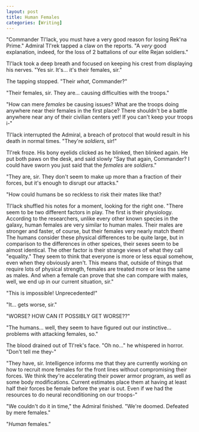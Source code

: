 ```yaml
---
layout: post
title: Human Females
categories: [Writing]
---
```


"Commander Tl'lack, you must have a very good reason for losing Rek'na Prime." Admiral Tl'rek tapped a claw on the reports. "A *very* good explanation, indeed, for the loss of 2 battalions of our elite Rejan soldiers."

Tl'lack took a deep breath and focused on keeping his crest from displaying his nerves. "Yes sir. It's... it's their females, sir."

The tapping stopped. "Their *what*, Commander?"

"Their females, sir. They are... causing difficulties with the troops."

"How can mere *females* be causing issues? What are the troops doing anywhere near their females in the first place? There shouldn't be a battle anywhere near any of their civilian centers yet! If you can't keep your troops i-"

Tl'lack interrupted the Admiral, a breach of protocol that would result in his death in normal times. "They're *soldiers*, sir!"

Tl'rek froze. His bony eyelids clicked as he blinked, then blinked again. He put both paws on the desk, and said slowly "Say that again, Commander? I could have sworn you just said that the *females* are *soldiers*."

"They are, sir. They don't seem to make up more than a fraction of their forces, but it's enough to disrupt our attacks."

"How could humans be so reckless to risk their mates like that?

Tl'lack shuffled his notes for a moment, looking for the right one. "There seem to be two different factors in play. The first is their physiology. According to the researchers, unlike every other known species in the galaxy, human females are very similar to human males. Their males are stronger and faster, of course, but their females very nearly match them! The humans consider these physical differences to be quite large, but in comparison to the differences in other speices, their sexes seem to be almost identical. The other factor is their strange views of what they call "equality." They seem to think that everyone is more or less equal somehow, even when they obviously aren't. This means that, outside of things that require lots of physical strength, females are treated more or less the same as males. And when a female can prove that she can compare with males, well, we end up in our current situation, sir."

"This is impossible! Unprecedented!"

"It... gets worse, sir."

"WORSE? HOW CAN IT POSSIBLY GET WORSE??"

"The humans... well, they seem to have figured out our instinctive... problems with attacking females, so."

The blood drained out of Tl'rek's face. "Oh no..." he whispered in horror. "Don't tell me they-"

"They have, sir. Intelligence informs me that they are currently working on how to recruit more females for the front lines without compromising their forces. We think they're accelerating their power armor program, as well as some body modifications. Current estimates place them at having at least half their forces be female before the year is out. Even if we had the resources to do neural reconditioning on our troops-"

"We couldn't do it in time," the Admiral finished. "We're doomed. Defeated by mere females."

"*Human* females.”
